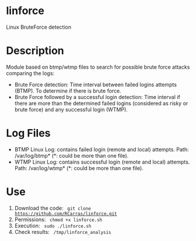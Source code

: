 # linforce
Linux BruteForce detection

# Description
Module based on btmp/wtmp files to search for possible brute force attacks comparing the logs:
- Brute Force detection: Time interval between failed logins attempts (BTMP). To determine if there is brute force.
- Brute Force followed by a successful login detection: Time interval if there are more than the determined failed logins (considered as risky or brute force) and any successful login (WTMP).

# Log Files
- BTMP Linux Log: contains failed login (remote and local) attempts.
Path: /var/log/btmp* (*: could be more than one file).
- WTMP Linux Log: contains successful login (remote and local) attempts.
Path: /var/log/wtmp* (*: could be more than one file).

# Use
1. Download the code:
<code> git clone https://github.com/RCarras/linforce.git </code>
3. Permissions:
<code> chmod +x linforce.sh </code>
4. Execution:
<code> sudo ./linforce.sh </code>
5. Check results:
<code> /tmp/linforce_analysis </code>
